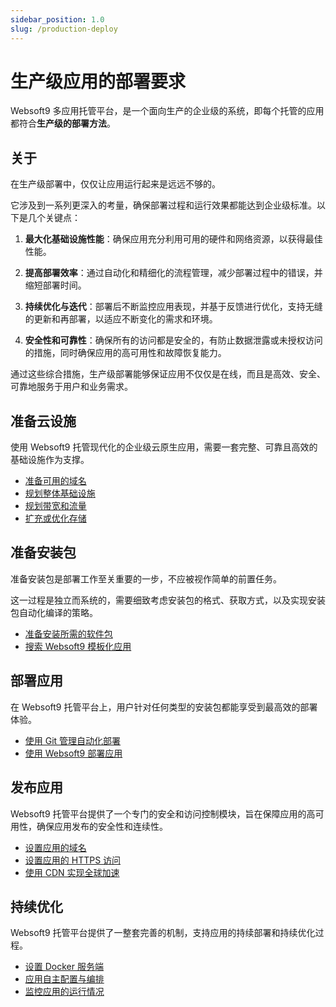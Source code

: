 ```yaml
---
sidebar_position: 1.0
slug: /production-deploy
---
```


# 生产级应用的部署要求

Websoft9 多应用托管平台，是一个面向生产的企业级的系统，即每个托管的应用都符合**生产级的部署方法**。

## 关于

在生产级部署中，仅仅让应用运行起来是远远不够的。   

它涉及到一系列更深入的考量，确保部署过程和运行效果都能达到企业级标准。以下是几个关键点：

1. **最大化基础设施性能**：确保应用充分利用可用的硬件和网络资源，以获得最佳性能。

2. **提高部署效率**：通过自动化和精细化的流程管理，减少部署过程中的错误，并缩短部署时间。

3. **持续优化与迭代**：部署后不断监控应用表现，并基于反馈进行优化，支持无缝的更新和再部署，以适应不断变化的需求和环境。

4. **安全性和可靠性**：确保所有的访问都是安全的，有防止数据泄露或未授权访问的措施，同时确保应用的高可用性和故障恢复能力。

通过这些综合措施，生产级部署能够保证应用不仅仅是在线，而且是高效、安全、可靠地服务于用户和业务需求。

## 准备云设施

使用 Websoft9 托管现代化的企业级云原生应用，需要一套完整、可靠且高效的基础设施作为支撑。

- [准备可用的域名](./domain-prepare)
- [规划整体基础设施](./design-infrastructure)
- [规划带宽和流量](./brandwith-infra)
- [扩充或优化存储](./storage)


## 准备安装包

准备安装包是部署工作至关重要的一步，不应被视作简单的前置任务。   

这一过程是独立而系统的，需要细致考虑安装包的格式、获取方式，以及实现安装包自动化编译的策略。

- [准备安装所需的软件包](./plan-package)
- [搜索 Websoft9 模板化应用](./appstore)

## 部署应用

在 Websoft9 托管平台上，用户针对任何类型的安装包都能享受到最高效的部署体验。

- [使用 Git 管理自动化部署](./plan-git)
- [使用 Websoft9 部署应用](./deployment)

## 发布应用

Websoft9 托管平台提供了一个专门的安全和访问控制模块，旨在保障应用的高可用性，确保应用发布的安全性和连续性。

- [设置应用的域名](./domain-set)
- [设置应用的 HTTPS 访问](./domain-https)
- [使用 CDN 实现全球加速](./gateway-cdn)

## 持续优化

Websoft9 托管平台提供了一整套完善的机制，支持应用的持续部署和持续优化过程。

- [设置 Docker 服务端](./docker-server)
- [应用自主配置与编排](./app-compose)
- [监控应用的运行情况](./monitor)


